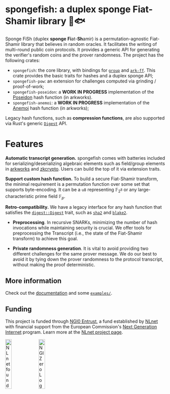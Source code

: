 spongefish: a duplex sponge Fiat-Shamir library 🧽🐟
=========

Sponge FiSh (duplex **sponge** **Fi**at-**Sh**amir) is a permutation-agnostic Fiat-Shamir library that believes in random oracles.
It facilitates the writing of multi-round public coin protocols.
It provides a generic API for generating the verifier's random coins and the prover randomness.
The project has the following crates:

- `spongefish`: the core library, with bindings for [`group`](https://github.com/zkcrypto/group) and [`ark-ff`](https://arkworks.rs). This crate provides the basic traits for hashes and a duplex sponge API;
- `spongefish-pow`: an extension for challenges computed via grinding / proof-of-work;
- `spongefish-poseidon`: a **WORK IN PROGRESS** implementation of the [Poseidon](https://anemoi-hash.github.io/) hash function (in arkworks).
- `spongefish-anemoi`: a **WORK IN PROGRESS** implementation of the [Anemoi](https://anemoi-hash.github.io/) hash function (in arkworks);

Legacy hash functions, such as **compression functions**, are also supported via Rust's generic [`Digest`](https://docs.rs/digest/latest/digest/) API.

# Features

**Automatic transcript generation.** spongefish comes with batteries included for serializing/deserializing algebraic elements such as field/group elements in [arkworks](https://github.com/arkworks-rs/algebra) and [zkcrypto](https://github.com/zkcrypto/group). Users can build the top of it via extension traits.

**Support custom hash function.**
To build a secure Fiat-Shamir transform, the minimal requirement is a permutation function over some set that supports byte-encoding. It can be a `u8` representing $\mathbb{F}_{2^8}$ or any large-characteristic prime field $\mathbb{F}_p$.

**Retro-compatibility.**
We have a legacy interface for any hash function that satisfies the [`digest::Digest`](https://docs.rs/digest/latest/digest/trait.Digest.html) trait, such as [`sha2`](https://crates.io/crates/sha2) and [`blake2`](https://crates.io/crates/blake2).

- **Preprocessing**.
In recursive SNARKs, minimizing the number of hash invocations
while maintaining security is crucial. We offer tools for preprocessing the Transcript (i.e., the state of the Fiat-Shamir transform) to achieve this goal.

- **Private randomness generation**.
It is vital to avoid providing two different challenges for the same prover message. We do our best to avoid it by tying down the prover randomness to the protocol transcript, without making the proof deterministic.

## More information
Check out the [documentation](https://arkworks.rs/spongefish/) and some [`examples/`](https://github.com/arkworks-rs/spongefish/tree/main/spongefish/examples).

## Funding

This project is funded through [NGI0 Entrust](https://nlnet.nl/entrust), a fund established by [NLnet](https://nlnet.nl) with financial support from the European Commission's [Next Generation Internet](https://ngi.eu) program. Learn more at the [NLnet project page](https://nlnet.nl/project/sigmaprotocols).

[<img src="https://nlnet.nl/logo/banner.png" alt="NLnet foundation logo" width="20%" />](https://nlnet.nl)
[<img src="https://nlnet.nl/image/logos/NGI0_tag.svg" alt="NGI Zero Logo" width="20%" />](https://nlnet.nl/entrust)

